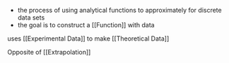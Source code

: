 
- the process of using analytical functions to approximately for discrete data sets
- the goal is to construct a [[Function]] with data

uses [[Experimental Data]] to make [[Theoretical Data]]

Opposite of [[Extrapolation]]
